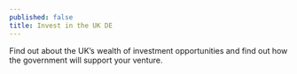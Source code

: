 ```yaml
---
published: false
title: Invest in the UK DE
---
```

Find out about the UK’s wealth of investment opportunities and find out how the government will support your venture.
